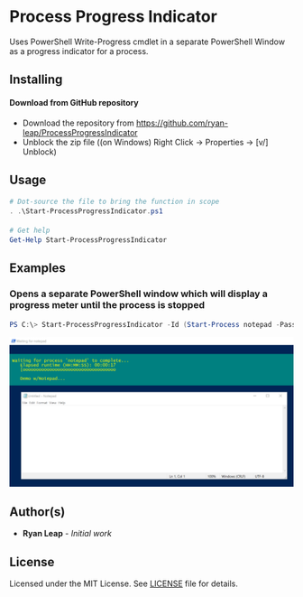 # Process Progress Indicator
Uses PowerShell Write-Progress cmdlet in a separate PowerShell Window as a progress indicator for a process.

## Installing
#### Download from GitHub repository

* Download the repository from https://github.com/ryan-leap/ProcessProgressIndicator
* Unblock the zip file ((on Windows) Right Click -> Properties -> [v/] Unblock)

## Usage
```powershell
# Dot-source the file to bring the function in scope
. .\Start-ProcessProgressIndicator.ps1

# Get help
Get-Help Start-ProcessProgressIndicator
```

## Examples
### Opens a separate PowerShell window which will display a progress meter until the process is stopped
```powershell
PS C:\> Start-ProcessProgressIndicator -Id (Start-Process notepad -PassThru).Id -CurrentOperation "Demo w/Notepad"
```
![Image of Notepad Progress Indicator](./images/demo_screenshot.png)

## Author(s)

* **Ryan Leap** - *Initial work*

## License

Licensed under the MIT License.  See [LICENSE](LICENSE.md) file for details.
